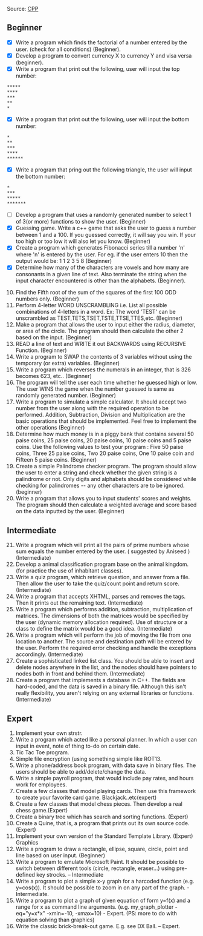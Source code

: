 Source: [CPP](https://www.cplusplus.com/forum/beginner/3473/)
## Beginner
- [x] Write a program which finds the factorial of a number entered by the user. (check for all conditions) (Beginner).
- [x] Develop a program to convert currency X to currency Y and visa versa (beginner).
- [x] Write a program that print out the following, user will input the top number:
```
*****
****
***
**
*
```
- [x] Write a program that print out the following, user will input the bottom number: 
```
*
**
***
****
******
```
- [x] Write a program that pring out the following triangle, the user will input the bottom number:
```
*
***
*****
*******
```
- [ ] Develop a program that uses a randomly generated number to select 1 of 3(or more)
functions to show the user. (Beginner)
- [x] Guessing game. Write a c++ game that asks the user to guess a number between 1 and a 100. If you guessed correctly, it will say you win. If your too high or too low it will also let you know. (Beginner)
- [x] Create a program which generates Fibonacci series till a number 'n' where 'n' is entered by the user. For eg. if the user enters 10 then the output would be: 1 1 2 3 5 8 (Beginner)
- [x] Determine how many of the characters are vowels and how many are consonants in a given line of text. Also terminate the string when the input character encountered is other than the alphabets. (Beginner).
10. Find the Fifth root of the sum of the squares of the first 100 ODD numbers only. (Beginner)
11. Perform 4-letter WORD UNSCRAMBLING i.e. List all possible combinations of 4-letters in a word. Ex: The word 'TEST' can be unscrambled as TEST,TETS,TSET,TSTE,TTSE,TTES,etc. (Beginner)
12. Make a program that allows the user to input either the radius, diameter, or area of the circle. The program should then calculate the other 2 based on the input. (Beginner)
13. READ a line of text and WRITE it out BACKWARDS using RECURSIVE Function. (Beginner)
14. Write a program to SWAP the contents of 3 variables without using the temporary (or extra) variables. (Beginner)
15. Write a program which reverses the numerals in an integer, that is 326 becomes 623, etc.. (Beginner)
16. The program will tell the user each time whether he guessed high or low. The user WINS the game when the number guessed is same as randomly generated number. (Beginner)
17. Write a program to simulate a simple calculator. It should accept two number from the user along with the required operation to be performed. Addition, Subtraction, Division and Multiplication are the basic operations that should be implemented. Feel free to implement the other operations (Beginner)
18. Determine how much money is in a piggy bank that contains several 50 paise coins, 25 paise coins, 20 paise coins, 10 paise coins and 5 paise coins. Use the following values to test your program : Five 50 paise coins, Three 25 paise coins, Two 20 paise coins, One 10 paise coin and Fifteen 5 paise coins. (Beginner)
19. Create a simple Palindrome checker program. The program should allow the user to enter a string and check whether the given string is a palindrome or not. Only digits and alphabets should be considered while checking for palindromes -- any other characters are to be ignored. (beginner)
20. Write a program that allows you to input students' scores and weights. The program should then calculate a weighted average and score based on the data inputted by the user. (Beginner)
## Intermediate
21. Write a program which will print all the pairs of prime numbers whose sum equals the number entered by the user. ( suggested by Aniseed ) (Intermediate)
22. Develop a animal classification program base on the animal kingdom. (for practice the use of inhabitant classes).
23. Write a quiz program, which retrieve question, and answer from a file. Then allow the user to take the quiz/count point and return score. (Intermediate)
24. Write a program that accepts XHTML, parses and removes the tags. Then it prints out the remaining text. (Intermediate)
25. Write a program which performs addition, subtraction, multiplication of matrices. The dimensions of both the matrices would be specified by the user (dynamic memory allocation required). Use of structure or a class to define the matrix would be a good idea. (Intermediate)
26. Write a program which will perform the job of moving the file from one location to another. The source and destination path will be entered by the user. Perform the required error checking and handle the exceptions accordingly. (Intermediate)
27. Create a sophisticated linked list class. You should be able to insert and delete nodes anywhere in the list, and the nodes should have pointers to nodes both in front and behind them. (Intermediate)
28. Create a program that implements a database in C++. The fields are hard-coded, and the data is saved in a binary file. Although this isn't really flexibility, you aren't relying on any external libraries or functions. (Intermediate)
## Expert
1. Implement your own strstr.
2. Write a program which acted like a personal planner. In which a user can input in event, note of thing to-do on certain date.
3. Tic Tac Toe program.
4. Simple file encryption (using something simple like ROT13.
5. Write a phone/address book program, with data save in binary files. The users should be able to add/delete/change the data.
6. Write a simple payroll program, that would include pay rates, and hours work for employees.
7. Create a few classes that model playing cards. Then use this framework to create your favorite card game. Blackjack..etc(expert)
8. Create a few classes that model chess pieces. Then develop a real chess game.(Expert)
9. Create a binary tree which has search and sorting functions. (Expert)
10. Create a Quine, that is, a program that prints out its own source code. (Expert)
11. Implement your own version of the Standard Template Library. (Expert)
Graphics
1. Write a program to draw a rectangle, ellipse, square, circle, point and line based on user input. (Beginner)
2. Write a program to emulate Microsoft Paint. It should be possible to switch between different tools (circle, rectangle, eraser...) using pre-defined key strocks. – Intermediate
3. Write a program to plot a simple x-y graph for a harcoded function (e.g. y=cos(x)). It should be possible to zoom in on any part of the graph. - Intermediate.
4. Write a program to plot a graph of given equation of form y=f(x) and a range for x as command line arguments. (e.g. my_graph_plotter -eq="y=x*x" -xmin=-10, -xmax=10) - Expert. (PS: more to do with equation solving than graphics)
5. Write the classic brick-break-out game. E.g. see DX Ball. – Expert.
